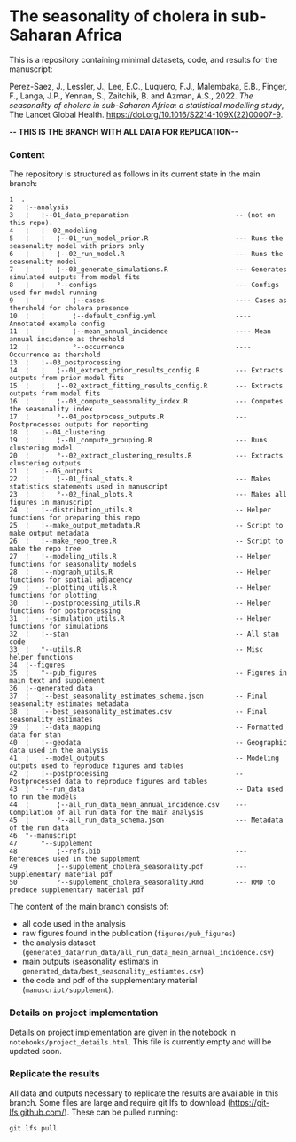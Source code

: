 # The seasonality of cholera in sub-Saharan Africa

This is a repository containing minimal datasets, code, and results for the manuscript:


Perez-Saez, J., Lessler, J., Lee, E.C., Luquero, F.J., Malembaka, E.B., Finger, F., Langa, J.P., Yennan, S., Zaitchik, B. and Azman, A.S., 2022. *The seasonality of cholera in sub-Saharan Africa: a statistical modelling study*, The Lancet Global Health. https://doi.org/10.1016/S2214-109X(22)00007-9.

**-- THIS IS THE BRANCH WITH ALL DATA FOR REPLICATION--**

### Content
The repository is structured as follows in its current state in the main branch:

```
1  .                                                                                                             
2   ¦--analysis                                                                                                  
3   ¦   ¦--01_data_preparation                           -- (not on this repo).                                  
4   ¦   ¦--02_modeling                                                                                           
5   ¦   ¦   ¦--01_run_model_prior.R                      --- Runs the seasonality model with priors only         
6   ¦   ¦   ¦--02_run_model.R                            --- Runs the seasonality model                          
7   ¦   ¦   ¦--03_generate_simulations.R                 --- Generates simulated outputs from model fits         
8   ¦   ¦   °--configs                                   --- Configs used for model running                      
9   ¦   ¦       ¦--cases                                 ---- Cases as thershold for cholera presence            
10  ¦   ¦       ¦--default_config.yml                    ---- Annotated example config                           
11  ¦   ¦       ¦--mean_annual_incidence                 ---- Mean annual incidence as threshold                 
12  ¦   ¦       °--occurrence                            ---- Occurrence as thershold                            
13  ¦   ¦--03_postprocessing                                                                                     
14  ¦   ¦   ¦--01_extract_prior_results_config.R         --- Extracts outputs from prior model fits              
15  ¦   ¦   ¦--02_extract_fitting_results_config.R       --- Extracts outputs from model fits                    
16  ¦   ¦   ¦--03_compute_seasonality_index.R            --- Computes the seasonality index                      
17  ¦   ¦   °--04_postprocess_outputs.R                  --- Postprocesses outputs for reporting                 
18  ¦   ¦--04_clustering                                                                                         
19  ¦   ¦   ¦--01_compute_grouping.R                     --- Runs clustering model                               
20  ¦   ¦   °--02_extract_clustering_results.R           --- Extracts clustering outputs                         
21  ¦   ¦--05_outputs                                                                                            
22  ¦   ¦   ¦--01_final_stats.R                          --- Makes statistics statements used in manuscript      
23  ¦   ¦   °--02_final_plots.R                          --- Makes all figures in manuscript                     
24  ¦   ¦--distribution_utils.R                          -- Helper functions for preparing this repo             
25  ¦   ¦--make_output_metadata.R                        -- Script to make output metadata                       
26  ¦   ¦--make_repo_tree.R                              -- Script to make the repo tree                         
27  ¦   ¦--modeling_utils.R                              -- Helper functions for seasonality models              
28  ¦   ¦--nbgraph_utils.R                               -- Helper functions for spatial adjacency               
29  ¦   ¦--plotting_utils.R                              -- Helper functions for plotting                        
30  ¦   ¦--postprocessing_utils.R                        -- Helper functions for postprocessing                  
31  ¦   ¦--simulation_utils.R                            -- Helper functions for simulations                     
32  ¦   ¦--stan                                          -- All stan code                                        
33  ¦   °--utils.R                                       -- Misc helper functions                                
34  ¦--figures                                                                                                   
35  ¦   °--pub_figures                                   -- Figures in main text and supplement                  
36  ¦--generated_data                                                                                            
37  ¦   ¦--best_seasonality_estimates_schema.json        -- Final seasonality estimates metadata                 
38  ¦   ¦--best_seasonality_estimates.csv                -- Final seasonality estimates                          
39  ¦   ¦--data_mapping                                  -- Formatted data for stan                              
40  ¦   ¦--geodata                                       -- Geographic data used in the analysis                 
41  ¦   ¦--model_outputs                                 -- Modeling outputs used to reproduce figures and tables
42  ¦   ¦--postprocessing                                -- Postprocessed data to reproduce figures and tables   
43  ¦   °--run_data                                      -- Data used to run the models                          
44  ¦       ¦--all_run_data_mean_annual_incidence.csv    --- Compilation of all run data for the main analysis   
45  ¦       °--all_run_data_schema.json                  --- Metadata of the run data                            
46  °--manuscript                                                                                                
47      °--supplement                                                                                            
48          ¦--refs.bib                                  --- References used in the supplement                   
49          ¦--supplement_cholera_seasonality.pdf        --- Supplementary material pdf                          
50          °--supplement_cholera_seasonality.Rmd        --- RMD to produce supplementary material pdf   
```

The content of the main branch consists of:

- all code used in the analysis
- raw figures found in the publication (`figures/pub_figures`)
- the analysis dataset (`generated_data/run_data/all_run_data_mean_annual_incidence.csv`)
- main outputs (seasonality estimats in `generated_data/best_seasonality_estiamtes.csv`)
- the code and pdf of the supplementary material (`manuscript/supplement`).

### Details on project implementation

Details on project implementation are given in the notebook in `notebooks/project_details.html`. This file is currently empty and will be updated soon.

### Replicate the results
All data and outputs necessary to replicate the results are available in this branch. Some files are large and require git lfs to download (https://git-lfs.github.com/). These can be pulled running:

```
git lfs pull
```